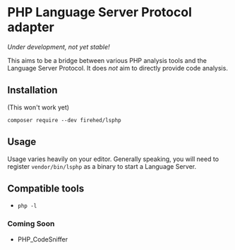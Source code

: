 # PHP Language Server Protocol adapter

_Under development, not yet stable!_

This aims to be a bridge between various PHP analysis tools and the Language Server Protocol.
It does _not_ aim to directly provide code analysis.

## Installation

(This won't work yet)

`composer require --dev firehed/lsphp`

## Usage

Usage varies heavily on your editor.
Generally speaking, you will need to register `vendor/bin/lsphp` as a binary to start a Language Server.

## Compatible tools

* `php -l`

### Coming Soon

* PHP_CodeSniffer
